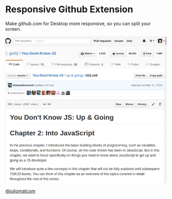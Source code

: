 # Responsive Github Extension
Make github.com for Desktop more responsive, so you can split your screen.

![](responsive_view.png)

[@juliomatcom](https://twitter.com/juliomatcom)
